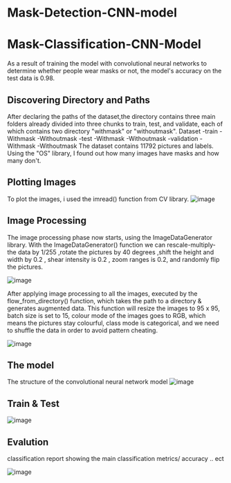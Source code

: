 # Mask-Detection-CNN-model
# Mask-Classification-CNN-Model
As a result of training the model with convolutional neural networks to determine whether people wear masks or not, the model's accuracy on the test data is 0.98.

## Discovering Directory and Paths

After declaring the paths of the dataset,the directory contains three main folders already divided into three chunks to train, test, and validate, each of which contains two directory "withmask" or "withoutmask".
Dataset
     -train
             -Withmask
             -Withoutmask
     -test
              -Withmask
              -Withoutmask
     -validation
              -Withmask
              -Withoutmask
The dataset contains 11792 pictures and labels.
Using the "OS" library, I found out how many images have masks and how many don't.

## Plotting Images

To plot the images, i used the imread() function from CV library.
![image](https://user-images.githubusercontent.com/59733680/168488173-c6e24900-02f9-4676-9cc0-53d1ce71f58d.png)


## Image Processing 

The image processing phase now starts, using the ImageDataGenerator library. With the ImageDataGenerator() function we can rescale-multiply- the data by 1/255 ,rotate the pictures by 40 degrees ,shift  the height and width by 0.2 , shear intensity is 0.2 , zoom ranges is 0.2, and randomly flip the pictures.

![image](https://user-images.githubusercontent.com/59733680/168488184-60cd841a-b723-4ed1-8fe6-6163e4063fb9.png)



After applying image processing to all the images, executed by the flow_from_directory() function, which takes the path to a directory & generates augmented data. This function will resize the images to 95 x 95, batch size is set to 15, colour mode of the images goes to RGB, which means the pictures stay colourful, class mode is categorical, and we need to shuffle the data in order to avoid pattern cheating.

![image](https://user-images.githubusercontent.com/59733680/168488204-d3a7421d-5fb1-4693-9e88-0b76d80f71d8.png)


## The model 
The structure of the convolutional neural network model
![image](https://user-images.githubusercontent.com/59733680/168488240-522b5f8b-0423-4921-8d42-a83d1a807781.png)

## Train & Test

![image](https://user-images.githubusercontent.com/59733680/168488665-fc4af76a-de4e-49d4-a8f5-9389d21b6431.png)

## Evalution 

classification report showing the main classification metrics/ accuracy .. ect

![image](https://user-images.githubusercontent.com/59733680/168488276-1a024b61-af72-49c1-86e4-f4ecb6878777.png)
